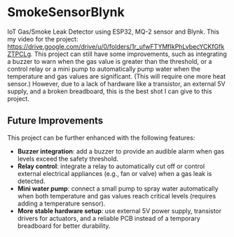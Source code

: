 # SmokeSensorBlynk
IoT Gas/Smoke Leak Detector using ESP32, MQ-2 sensor and Blynk.
This my video for the project: https://drive.google.com/drive/u/0/folders/1r_ufwFTYMfIkPhLvbecYCKfGfkZTPCLg.
This project can still have some improvements, such as integrating a buzzer to warn when the gas value is greater than the threshold, or a control relay or a mini pump to automatically pump water when the temperature and gas values are significant. (This will require one more heat sensor.) However, due to a lack of hardware like a transistor, an external 5V supply, and a broken breadboard, this is the best shot I can give to this project.
## Future Improvements
This project can be further enhanced with the following features:
- **Buzzer integration**: add a buzzer to provide an audible alarm when gas levels exceed the safety threshold.  
- **Relay control**: integrate a relay to automatically cut off or control external electrical appliances (e.g., fan or valve) when a gas leak is detected.  
- **Mini water pump**: connect a small pump to spray water automatically when both temperature and gas values reach critical levels (requires adding a temperature sensor).  
- **More stable hardware setup**: use external 5V power supply, transistor drivers for actuators, and a reliable PCB instead of a temporary breadboard for better durability.  
